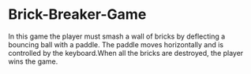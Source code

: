 # Brick-Breaker-Game
In this game the player must smash a wall of bricks by deflecting a bouncing ball with a paddle. The paddle moves horizontally and is controlled by the keyboard.When all the bricks are destroyed, the player wins the game.
